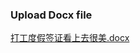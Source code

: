 ### Upload Docx file

[打工度假签证看上去很美.docx](https://github.com/solomonxie/solomonxie.github.io/files/10925/default.docx)
